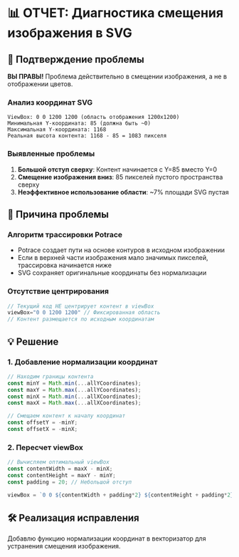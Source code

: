 # 📊 ОТЧЕТ: Диагностика смещения изображения в SVG

## 🎯 Подтверждение проблемы

**ВЫ ПРАВЫ!** Проблема действительно в смещении изображения, а не в отображении цветов.

### Анализ координат SVG
```
ViewBox: 0 0 1200 1200 (область отображения 1200x1200)
Минимальная Y-координата: 85 (должна быть ~0)
Максимальная Y-координата: 1168
Реальная высота контента: 1168 - 85 = 1083 пикселя
```

### Выявленные проблемы
1. **Большой отступ сверху**: Контент начинается с Y=85 вместо Y=0
2. **Смещение изображения вниз**: 85 пикселей пустого пространства сверху
3. **Неэффективное использование области**: ~7% площади SVG пустая

## 🔧 Причина проблемы

### Алгоритм трассировки Potrace
- Potrace создает пути на основе контуров в исходном изображении
- Если в верхней части изображения мало значимых пикселей, трассировка начинается ниже
- SVG сохраняет оригинальные координаты без нормализации

### Отсутствие центрирования
```javascript
// Текущий код НЕ центрирует контент в viewBox
viewBox="0 0 1200 1200" // Фиксированная область
// Контент размещается по исходным координатам
```

## 💡 Решение

### 1. Добавление нормализации координат
```javascript
// Находим границы контента
const minY = Math.min(...allYCoordinates);
const maxY = Math.max(...allYCoordinates);
const minX = Math.min(...allXCoordinates);
const maxX = Math.max(...allXCoordinates);

// Смещаем контент к началу координат
const offsetY = -minY;
const offsetX = -minX;
```

### 2. Пересчет viewBox
```javascript
// Вычисляем оптимальный viewBox
const contentWidth = maxX - minX;
const contentHeight = maxY - minY;
const padding = 20; // Небольшой отступ

viewBox = `0 0 ${contentWidth + padding*2} ${contentHeight + padding*2}`;
```

## 🛠 Реализация исправления

Добавлю функцию нормализации координат в векторизатор для устранения смещения изображения.